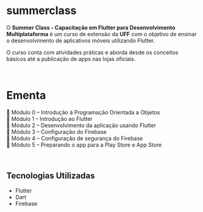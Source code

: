 # summerclass
O **Summer Class - Capacitação em Flutter para Desenvolvimento Multiplataforma** é um curso de extensão da **UFF** com o objetivo de ensinar o desenvolvimento de aplicativos móveis utilizando Flutter.

O curso conta com atividades práticas e aborda desde os conceitos básicos até a publicação de apps nas lojas oficiais.

<br>

# Ementa

🔹 Módulo 0 – Introdução à Programação Orientada a Objetos<br>
🔹 Módulo 1 – Introdução ao Flutter<br>
🔹 Módulo 2 – Desenvolvimento da aplicação usando Flutter<br>
🔹 Módulo 3 – Configuração do Firebase<br>
🔹 Módulo 4 – Configuração de segurança do Firebase<br>
🔹 Módulo 5 – Preparando o app para a Play Store e App Store<br>

<br>

## Tecnologias Utilizadas
- Flutter
- Dart
- Firebase

